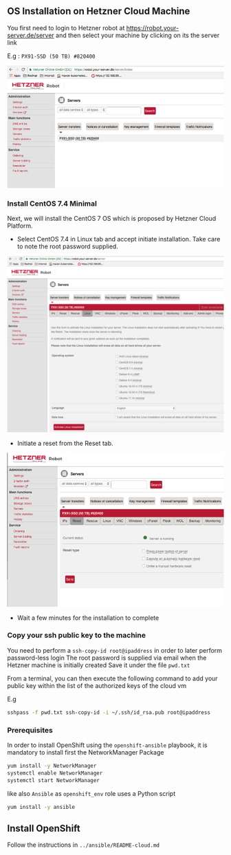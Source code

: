 ## OS Installation on Hetzner Cloud Machine

You first need to login to Hetzner robot
at https://robot.your-server.de/server and then select your machine by clicking on its the server link

E.g : `PX91-SSD (50 TB) #820400`

![Hetzner](hetzner-server.png) 

### Install CentOS 7.4 Minimal

Next, we will install the CentOS 7 OS which is proposed by Hetzner Cloud Platform.

* Select CentOS 7.4 in Linux tab and accept initiate installation. Take care to note the root password supplied.

![Linux installation](linux-installation.png)

* Initiate a reset from the Reset tab.

![Hardware reset](hardware-reset.png)

* Wait a few minutes for the installation to complete

### Copy your ssh public key to the machine

You need to perform a `ssh-copy-id root@ipaddress` in order to later perform password-less login
The root password is supplied via email when the Hetzner machine is initially created
Save it under the file `pwd.txt`

From a terminal, you can then execute the following command to add your public key within the list of the authorized keys of the cloud vm

E.g

```bash
sshpass -f pwd.txt ssh-copy-id -i ~/.ssh/id_rsa.pub root@ipaddress
```

### Prerequisites

In order to install OpenShift using the `openshift-ansible` playbook, it is mandatory to install first the NetworkManager Package 

```bash
yum install -y NetworkManager
systemctl enable NetworkManager
systemctl start NetworkManager
```

like also `Ansible` as `openshift_env` role uses a Python script

```bash
yum install -y ansible
```

## Install OpenShift

Follow the instructions in `../ansible/README-cloud.md`
